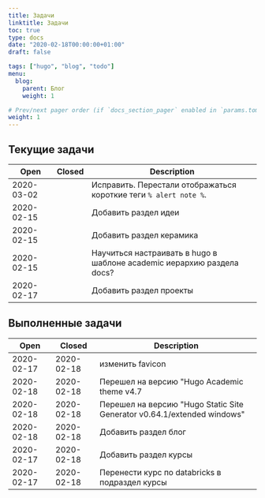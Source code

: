 ```yaml
---
title: Задачи
linktitle: Задачи
toc: true
type: docs
date: "2020-02-18T00:00:00+01:00"
draft: false

tags: ["hugo", "blog", "todo"]
menu:
  blog:
    parent: Блог
    weight: 1

# Prev/next pager order (if `docs_section_pager` enabled in `params.toml`)
weight: 1
---
```


## Текущие задачи

|    Open    | Closed     |            Description             |
| ---------- | ---------- | ---------------------------------- |
| 2020-03-02 |            | Исправить. Перестали отображаться короткие теги `% alert note %`. |
| 2020-02-15 |            | Добавить раздел идеи |
| 2020-02-15 |            | Добавить раздел керамика |
| 2020-02-15 |            | Научиться настраивать в hugo в шаблоне academic иерархию раздела docs?  |
| 2020-02-17 |            | Добавить раздел проекты |

## Выполненные задачи

|    Open    | Closed     |            Description             |
| ---------- | ---------- | ---------------------------------- |
| 2020-02-17 | 2020-02-18 | изменить favicon |
| 2020-02-18 | 2020-02-18 | Перешел на версию "Hugo Academic theme v4.7 |
| 2020-02-18 | 2020-02-18 | Перешел на версию "Hugo Static Site Generator v0.64.1/extended windows" |
| 2020-02-18 | 2020-02-18 | Добавить раздел блог |
| 2020-02-17 | 2020-02-18 | Добавить раздел курсы |
| 2020-02-17 | 2020-02-18 | Перенести курс по databricks в подраздел курсы |
